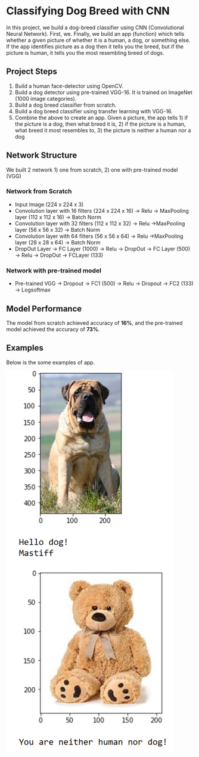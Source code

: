 # Classifying Dog Breed with CNN
In this project, we build a dog-breed classifier using CNN (Convolutional Neural Network). First, we. Finally, we build an app (function) which tells whether a given picture of whether it is a human, a dog, or something else. If the app identifies picture as a dog then it tells you the breed, but if the picture is human, it tells you the most resembling breed of dogs.

## Project Steps
1. Build a human face-detector using OpenCV.
2. Build a dog detector using pre-trained VGG-16. It is trained on ImageNet (1000 image categories).
3. Build a dog breed classifier from scratch.
4. Build a dog breed classifier using transfer learning with VGG-16.
5. Combine the above to create an app. Given a picture, the app tells 1) if the picture is a dog, then what breed it is, 2) if the picture is a human, what breed it most resembles to, 3) the picture is neither a human nor a dog

## Network Structure
We built 2 network 1) one from scratch, 2) one with pre-trained model (VGG)

### Network from Scratch
- Input Image (224 x 224 x 3)
- Convolution layer with 16 filters (224 x 224 x 16) -> Relu -> MaxPooling layer (112 x 112 x 16) -> Batch Norm
- Convolution layer with 32 filters (112 x 112 x 32) -> Relu ->MaxPooling layer (56 x 56 x 32) -> Batch Norm
- Convolution layer with 64 filters (56 x 56 x 64) -> Relu ->MaxPooling layer (28 x 28 x 64) -> Batch Norm
- DropOut Layer -> FC Layer (1000) -> Relu -> DropOut -> FC Layer (500) -> Relu -> DropOut -> FCLayer (133)

### Network with pre-trained model
- Pre-trained VGG -> Dropout -> FC1 (500) -> Relu -> Dropout -> FC2 (133) -> Logsoftmax

## Model Performance
The model from scratch achieved accuracy of <b>16%</b>, and the pre-trained model achieved the accuracy of <b>73%</b>.


## Examples
Below is  the some examples of app.

![Example](https://github.com/yukiteb/Deep-Learning-Nanodegree/blob/master/DogBreedClassifier/dog_app_example.PNG)
